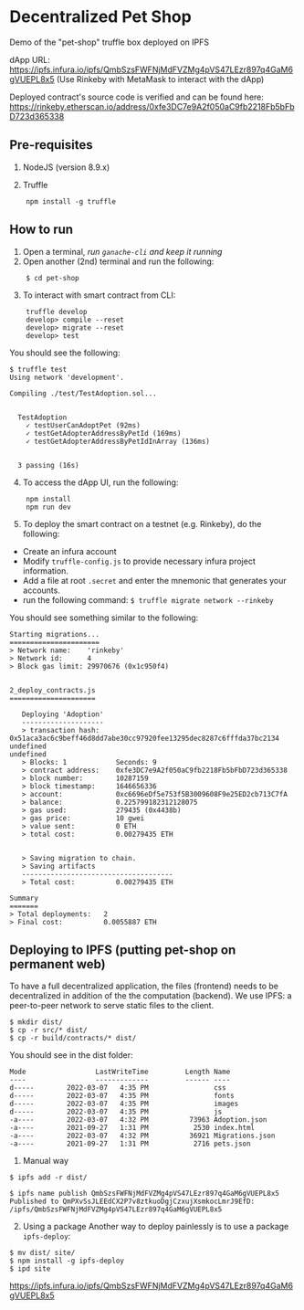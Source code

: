 # Decentralized Pet Shop

Demo of the "pet-shop" truffle box deployed on IPFS

dApp URL: https://ipfs.infura.io/ipfs/QmbSzsFWFNjMdFVZMg4pVS47LEzr897q4GaM6gVUEPL8x5
(Use Rinkeby with MetaMask to interact with the dApp)

Deployed contract's source code is verified and can be found here: https://rinkeby.etherscan.io/address/0xfe3DC7e9A2f050aC9fb2218Fb5bFbD723d365338

## Pre-requisites

1. NodeJS (version 8.9.x)

2. Truffle
```
    npm install -g truffle
```

## How to run

1. Open a terminal, *run `ganache-cli` and keep it running*
2. Open another (2nd) terminal and run the following:
```
    $ cd pet-shop
```

3. To interact with smart contract from CLI:
```
    truffle develop
    develop> compile --reset
    develop> migrate --reset
    develop> test
```

You should see the following:

```
$ truffle test
Using network 'development'.

Compiling ./test/TestAdoption.sol...


  TestAdoption
    ✓ testUserCanAdoptPet (92ms)
    ✓ testGetAdopterAddressByPetId (169ms)
    ✓ testGetAdopterAddressByPetIdInArray (136ms)


  3 passing (16s)
```

4. To access the dApp UI, run the following:
```
    npm install
    npm run dev
```

5. To deploy the smart contract on a testnet (e.g. Rinkeby), do the following:

* Create an infura account
* Modify `truffle-config.js` to provide necessary infura project information.
* Add a file at root `.secret` and enter the mnemonic that generates your accounts.
* run the following command: `$ truffle migrate network --rinkeby`

You should see something similar to the following:

```
Starting migrations...
======================
> Network name:    'rinkeby'
> Network id:      4
> Block gas limit: 29970676 (0x1c950f4)


2_deploy_contracts.js
=====================

   Deploying 'Adoption'
   --------------------
   > transaction hash:    0x51aca3ac6c9beff46d8dd7abe30cc97920fee13295dec8287c6fffda37bc2134
undefined
undefined
   > Blocks: 1            Seconds: 9
   > contract address:    0xfe3DC7e9A2f050aC9fb2218Fb5bFbD723d365338
   > block number:        10287159
   > block timestamp:     1646656336
   > account:             0xc6696eDf5e753f5B3009608F9e25ED2cb713C7fA
   > balance:             0.225799182312128075
   > gas used:            279435 (0x4438b)
   > gas price:           10 gwei
   > value sent:          0 ETH
   > total cost:          0.00279435 ETH


   > Saving migration to chain.
   > Saving artifacts
   -------------------------------------
   > Total cost:          0.00279435 ETH

Summary
=======
> Total deployments:   2
> Final cost:          0.0055887 ETH
```

## Deploying to IPFS (putting pet-shop on permanent web)

To have a full decentralized application, the files (frontend) needs to be decentralized in addition of the the computation (backend). We use IPFS: a peer-to-peer network to serve static files to the client.

```
$ mkdir dist/
$ cp -r src/* dist/
$ cp -r build/contracts/* dist/
```
You should see in the dist folder: 

```
Mode                 LastWriteTime         Length Name
----                 -------------         ------ ----
d-----        2022-03-07   4:35 PM                css
d-----        2022-03-07   4:35 PM                fonts
d-----        2022-03-07   4:35 PM                images
d-----        2022-03-07   4:35 PM                js
-a----        2022-03-07   4:32 PM          73963 Adoption.json
-a----        2021-09-27   1:31 PM           2530 index.html
-a----        2022-03-07   4:32 PM          36921 Migrations.json
-a----        2021-09-27   1:31 PM           2716 pets.json
```

1. Manual way
```
$ ipfs add -r dist/

$ ipfs name publish QmbSzsFWFNjMdFVZMg4pVS47LEzr897q4GaM6gVUEPL8x5
Published to QmPXvSsJLEEdCX2P7v8ztkuoDgjCzxujXsmkocLmrJ9EfD: /ipfs/QmbSzsFWFNjMdFVZMg4pVS47LEzr897q4GaM6gVUEPL8x5
```

2. Using a package
Another way to deploy painlessly is to use a package `ipfs-deploy`:

```
$ mv dist/ site/
$ npm install -g ipfs-deploy
$ ipd site
```

https://ipfs.infura.io/ipfs/QmbSzsFWFNjMdFVZMg4pVS47LEzr897q4GaM6gVUEPL8x5

